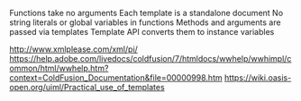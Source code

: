 Functions take no arguments
Each template is a standalone document
No string literals or global variables in functions
Methods and arguments are passed via templates
Template API converts them to instance variables

http://www.xmlplease.com/xml/pi/
https://help.adobe.com/livedocs/coldfusion/7/htmldocs/wwhelp/wwhimpl/common/html/wwhelp.htm?context=ColdFusion_Documentation&file=00000998.htm
https://wiki.oasis-open.org/uiml/Practical_use_of_templates
